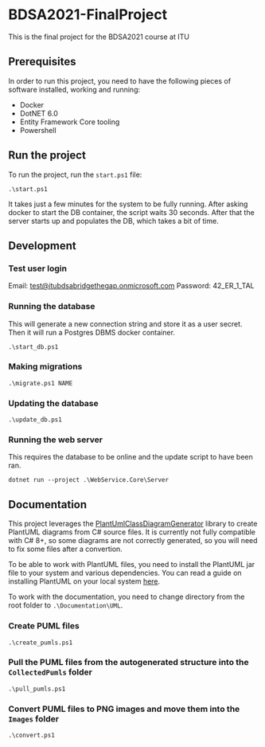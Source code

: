 # BDSA2021-FinalProject
This is the final project for the BDSA2021 course at ITU

## Prerequisites

In order to run this project, you need to have the following pieces of software installed, working and running:

- Docker
- DotNET 6.0
- Entity Framework Core tooling
- Powershell

## Run the project

To run the project, run the `start.ps1` file:

```pwsh
.\start.ps1
```

It takes just a few minutes for the system to be fully running. After asking docker to start the DB container, the script waits 30 seconds. After that the server starts up and populates the DB, which takes a bit of time.

## Development

### Test user login

Email: test@itubdsabridgethegap.onmicrosoft.com
Password: 42_ER_1_TAL

### Running the database

This will generate a new connection string and store it as a user secret. Then it will run a Postgres DBMS docker container.

```pwsh
.\start_db.ps1
```

### Making migrations

```pwsh
.\migrate.ps1 NAME
``` 

### Updating the database

```pwsh
.\update_db.ps1
```

### Running the web server

This requires the database to be online and the update script to have been ran.

```pwsh
dotnet run --project .\WebService.Core\Server
```

## Documentation

This project leverages the [PlantUmlClassDiagramGenerator](https://github.com/pierre3/PlantUmlClassDiagramGenerator) library to create PlantUML diagrams from C# source files.
It is currently not fully compatible with C# 8+, so some diagrams are not correctly generated, so you will need to fix some files after a convertion.

To be able to work with PlantUML files, you need to install the PlantUML jar file to your system and various dependencies. You can read a guide on installing PlantUML on your local system [here](https://plantuml.com/starting).

To work with the documentation, you need to change directory from the root folder to `.\Documentation\UML`.

### Create PUML files

```pwsh
.\create_pumls.ps1
```

### Pull the PUML files from the autogenerated structure into the `CollectedPumls` folder

```pwsh
.\pull_pumls.ps1
```

### Convert PUML files to PNG images and move them into the `Images` folder

```pwsh
.\convert.ps1
```